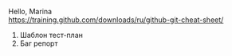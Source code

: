 Hello, Marina
</br> 
https://training.github.com/downloads/ru/github-git-cheat-sheet/
1. Шаблон тест-план
2. Баг репорт
